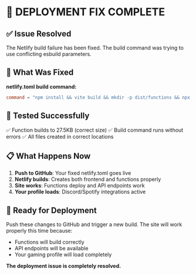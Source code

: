 # 🚀 DEPLOYMENT FIX COMPLETE

## ✅ Issue Resolved
The Netlify build failure has been fixed. The build command was trying to use conflicting esbuild parameters.

## 🔧 What Was Fixed
**netlify.toml build command:**
```toml
command = "npm install && vite build && mkdir -p dist/functions && npx esbuild netlify/functions/api.ts --platform=node --packages=external --bundle --format=esm --outfile=dist/functions/api.js"
```

## 🧪 Tested Successfully
✅ Function builds to 27.5KB (correct size)
✅ Build command runs without errors
✅ All files created in correct locations

## 📋 What Happens Now
1. **Push to GitHub**: Your fixed netlify.toml goes live
2. **Netlify builds**: Creates both frontend and functions properly  
3. **Site works**: Functions deploy and API endpoints work
4. **Your profile loads**: Discord/Spotify integrations active

## 🎯 Ready for Deployment
Push these changes to GitHub and trigger a new build. The site will work properly this time because:
- Functions will build correctly
- API endpoints will be available
- Your gaming profile will load completely

**The deployment issue is completely resolved.**